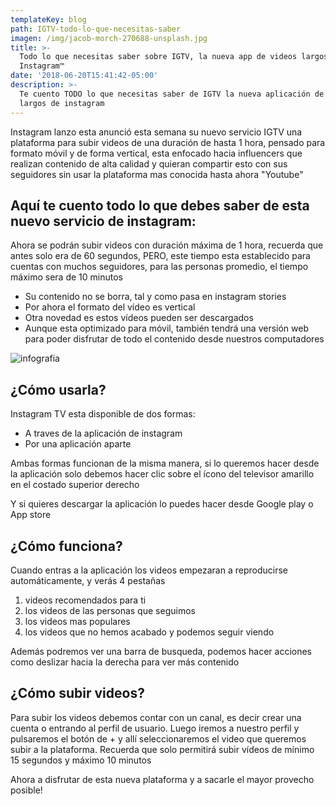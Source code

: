 ```yaml
---
templateKey: blog
path: IGTV-todo-lo-que-necesitas-saber
imagen: /img/jacob-morch-270688-unsplash.jpg
title: >-
  Todo lo que necesitas saber sobre IGTV, la nueva app de videos largos de
  Instagram™
date: '2018-06-20T15:41:42-05:00'
description: >-
  Te cuento TODO lo que necesitas saber de IGTV la nueva aplicación de videos
  largos de instagram
---
```

Instagram lanzo esta anunció esta semana su nuevo servicio IGTV una plataforma para subir videos de una duración de hasta 1 hora, pensado para formato móvil y de forma vertical, esta enfocado hacia influencers que realizan contenido de alta calidad y quieran compartir esto con sus seguidores sin usar la plataforma mas conocida hasta ahora "Youtube" 

## Aquí te cuento todo lo que debes saber de esta nuevo servicio de instagram:

Ahora se podrán subir videos con duración máxima de 1 hora, recuerda que antes solo era de 60 segundos, PERO, este tiempo esta establecido para cuentas con muchos seguidores, para las personas promedio, el tiempo máximo sera de 10 minutos 

* Su contenido no se borra, tal y como pasa en instagram stories
* Por ahora el formato del vídeo es vertical
* Otra novedad es estos vídeos pueden ser descargados
* Aunque esta optimizado para móvil, también tendrá una versión web para poder disfrutar de todo el contenido desde nuestros computadores

![infografia](/img/event-2-.png)

## ¿Cómo usarla? 

Instagram TV esta disponible de dos formas:

* A traves de la aplicación de instagram 
* Por una aplicación aparte 

Ambas formas funcionan de la misma manera, si lo queremos hacer desde la aplicación solo debemos hacer clic sobre el ícono del televisor amarillo en el costado superior derecho

Y si quieres descargar la aplicación lo puedes hacer desde Google play o App store 

## ¿Cómo funciona? 

Cuando entras a la aplicación los videos empezaran a reproducirse automáticamente, y verás 4 pestañas

1. videos recomendados para ti
2. los videos de las personas que seguimos
3. los videos mas populares
4. los videos que no hemos acabado y podemos seguir viendo 

Además podremos ver una barra de busqueda, podemos hacer acciones como deslizar hacia la derecha para ver más contenido

## ¿Cómo subir videos?

Para subir los videos debemos contar con un canal, es decir crear una cuenta o entrando al perfil de usuario. Luego iremos a nuestro perfil y pulsaremos el botón de + y allí seleccionaremos el video que queremos subir a la plataforma. Recuerda que solo permitirá subir vídeos de mínimo 15 segundos y máximo 10 minutos

Ahora a disfrutar de esta nueva plataforma y a sacarle el mayor provecho posible!
